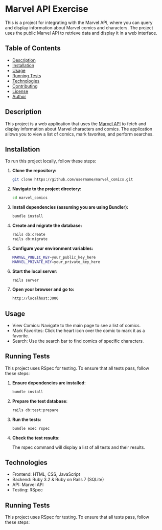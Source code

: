 # Marvel API Exercise

This is a project for integrating with the Marvel API, where you can query and display information about Marvel comics and characters. The project uses the public Marvel API to retrieve data and display it in a web interface.

## Table of Contents

- [Description](#description)
- [Installation](#installation)
- [Usage](#usage)
- [Running Tests](#running-tests)
- [Technologies](#technologies)
- [Contributing](#contributing)
- [License](#license)
- [Author](#author)

## Description

This project is a web application that uses the [Marvel API](https://developer.marvel.com/) to fetch and display information about Marvel characters and comics. The application allows you to view a list of comics, mark favorites, and perform searches.

## Installation

To run this project locally, follow these steps:

1. **Clone the repository:**

   ```sh
   git clone https://github.com/username/marvel_comics.git
   
2. **Navigate to the project directory:**

    ```sh
    cd marvel_comics

3. **Install dependencies (assuming you are using Bundler):**
    
    ```sh
    bundle install

4. **Create and migrate the database:**
    
    ```sh
    rails db:create
    rails db:migrate

5. **Configure your environment variables:**

    ```sh
    MARVEL_PUBLIC_KEY=your_public_key_here
    MARVEL_PRIVATE_KEY=your_private_key_here

6. **Start the local server:**

    ```sh
    rails server

7. **Open your browser and go to:**

    ```sh
    http://localhost:3000


## Usage

* View Comics: Navigate to the main page to see a list of comics.
* Mark Favorites: Click the heart icon over the comic to mark it as a favorite.
* Search: Use the search bar to find comics of specific characters.

## Running Tests

This project uses RSpec for testing. To ensure that all tests pass, follow these steps:

1. **Ensure dependencies are installed:**

    ```sh
    bundle install
   
2. **Prepare the test database:**

    ```sh
    rails db:test:prepare

3. **Run the tests:**
    
    ```sh
    bundle exec rspec

4. **Check the test results:**
    
    The rspec command will display a list of all tests and their results.

## Technologies

* Frontend: HTML, CSS, JavaScript
* Backend: Ruby 3.2 & Ruby on Rails 7 (SQLite)
* API: Marvel API
* Testing: RSpec

## Running Tests

This project uses RSpec for testing. To ensure that all tests pass, follow these steps:

